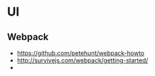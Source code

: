 # UI

## Webpack

- https://github.com/petehunt/webpack-howto
- http://survivejs.com/webpack/getting-started/
- 
